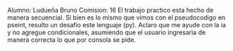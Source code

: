 Alumno: Ludueña Bruno
Comision: 16
El trabajo practico esta hecho de manera secuencial. Si bien es lo mismo que vimos con el pseudocodigo en pseint, resulto un desafio este lenguaje (py). Aclaro que me ayude con la ia y no agregue condicionales, asumiendo que el usuario ingresaria de manera correcta lo que por consola se pide.